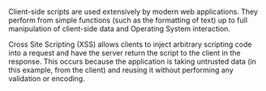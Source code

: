 Client-side scripts are used extensively by modern web applications.
They perform from simple functions (such as the formatting of text) up
to full manipulation of client-side data and Operating System
interaction.



Cross Site Scripting (XSS) allows clients to inject arbitrary scripting
code into a request and have the server return the script to the
client in the response. This occurs because the application is taking
untrusted data (in this example, from the client) and reusing it
without performing any validation or encoding.